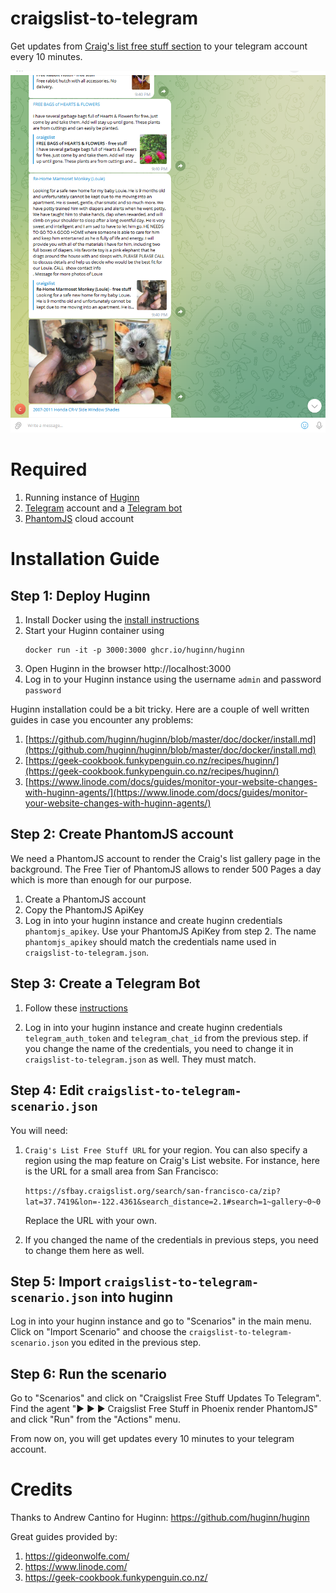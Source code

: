 # craigslist-to-telegram

Get updates from [Craig's list free stuff section](https://sfbay.craigslist.org/search/zip) to your telegram account every 10 minutes.

![Alt text](image.png)

# Required

1. Running instance of [Huginn](https://github.com/huginn/huginn)
2. [Telegram](https://telegram.org/) account and a [Telegram bot](https://core.telegram.org/bots/tutorial)
3. [PhantomJS](https://phantomjscloud.com/) cloud account

# Installation Guide

## Step 1: Deploy Huginn

1. Install Docker using the [install instructions](https://docs.docker.com/get-docker/)
2. Start your Huginn container using
   ```
   docker run -it -p 3000:3000 ghcr.io/huginn/huginn
   ```
3. Open Huginn in the browser http://localhost:3000
4. Log in to your Huginn instance using the username `admin` and password `password`

Huginn installation could be a bit tricky. Here are a couple of well written guides in case you encounter any problems:

1. [https://github.com/huginn/huginn/blob/master/doc/docker/install.md](https://github.com/huginn/huginn/blob/master/doc/docker/install.md)
2. [https://geek-cookbook.funkypenguin.co.nz/recipes/huginn/](https://geek-cookbook.funkypenguin.co.nz/recipes/huginn/)
3. [https://www.linode.com/docs/guides/monitor-your-website-changes-with-huginn-agents/](https://www.linode.com/docs/guides/monitor-your-website-changes-with-huginn-agents/)

## Step 2: Create PhantomJS account

We need a PhantomJS account to render the Craig's list gallery page in the background. The Free Tier of PhantomJS allows to render 500 Pages a day which is more than enough for our purpose.

1. Create a PhantomJS account
2. Copy the PhantomJS ApiKey
3. Log in into your huginn instance and create huginn credentials `phantomjs_apikey`. Use your PhantomJS ApiKey from step 2. The name `phantomjs_apikey` should match the credentials name used in `craigslist-to-telegram.json`.

## Step 3: Create a Telegram Bot

1. Follow these [instructions](https://gideonwolfe.com/posts/sysadmin/huginn/telegram/)

2. Log in into your huginn instance and create huginn credentials `telegram_auth_token` and `telegram_chat_id` from the previous step. if you change the name of the credentials, you need to change it in `craigslist-to-telegram.json` as well. They must match.

## Step 4: Edit `craigslist-to-telegram-scenario.json`

You will need:

1. `Craig's List Free Stuff URL` for your region. You can also specify a region using the map feature on Craig's List website. For instance, here is the URL for a small area from San Francisco:

   `https://sfbay.craigslist.org/search/san-francisco-ca/zip?lat=37.7419&lon=-122.4361&search_distance=2.1#search=1~gallery~0~0`

   Replace the URL with your own.
2. If you changed the name of the credentials in previous steps, you need to change them here as well.

## Step 5: Import `craigslist-to-telegram-scenario.json` into huginn
Log in into your huginn instance and go to "Scenarios" in the main menu. Click on "Import Scenario" and choose the `craigslist-to-telegram-scenario.json` you edited in the previous step.

## Step 6: Run the scenario
Go to "Scenarios" and click on "Craigslist Free Stuff Updates To Telegram". Find the agent "▶ ▶ ▶ Craigslist Free Stuff in Phoenix render PhantomJS" and click "Run" from the "Actions" menu.

From now on, you will get updates every 10 minutes to your telegram account.

# Credits
Thanks to Andrew Cantino for Huginn: https://github.com/huginn/huginn

Great guides provided by:

1. https://gideonwolfe.com/
2. https://www.linode.com/
3. https://geek-cookbook.funkypenguin.co.nz/
